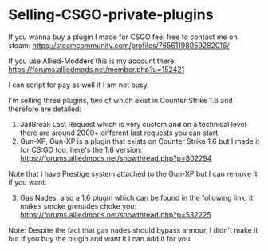 # Selling-CSGO-private-plugins
If you wanna buy a plugin I made for CSGO feel free to contact me on steam: https://steamcommunity.com/profiles/76561198059282016/

If you use Allied-Modders this is my account there: https://forums.alliedmods.net/member.php?u=152421

I can script for pay as well if I am not busy.

I'm selling three plugins, two of which exist in Counter Strike 1.6 and therefore are detailed:


1.  JailBreak Last Request which is very custom and on a technical level there are around 2000+ different last requests you can start.
2. Gun-XP, Gun-XP is a plugin that exists on Counter Strike 1.6 but I made it for CS:GO too, here's the 1.6 version: https://forums.alliedmods.net/showthread.php?p=802294

Note that I have Prestige system attached to the Gun-XP but I can remove it if you want.

3. Gas Nades, also a 1.6 plugin which can be found in the following link, it makes smoke grenades choke you: https://forums.alliedmods.net/showthread.php?p=532225 

Note: Despite the fact that gas nades should bypass armour, I didn't make it but if you buy the plugin and want it I can add it for you.

